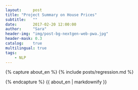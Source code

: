 ```yaml
---
layout:     post
title: "Project Summary on House Prices"
subtitle:   ""
date:       2017-02-20 12:00:00
author:     "Sara"
header-img: "img/post-bg-nextgen-web-pwa.jpg"
header-mask: 0.3
catalog:    true
multilingual: true
tags:
    - NLP
---
```



<div class="zh post-container">
{% capture about_en %}
{% include posts/regression.md %}

{% endcapture %}
{{ about_en | markdownify }}
</div>

<div class="en post-container">

</div>

